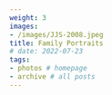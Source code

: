 ```yaml
---
weight: 3
images:
- /images/JJS-2008.jpeg
title: Family Portraits
# date: 2022-07-23
tags:
- photos # homepage
- archive # all posts
---
```

